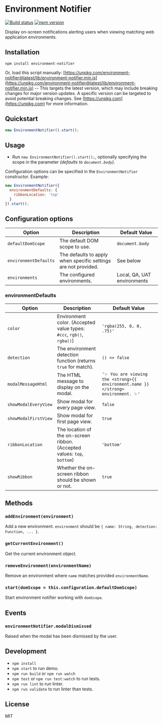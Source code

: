 # Environment Notifier

[![Build status](https://ci.appveyor.com/api/projects/status/6sktj0hnf1xo9ok1?svg=true)](https://ci.appveyor.com/project/RimDev/environment-notifier) [![npm version](https://img.shields.io/npm/v/environment-notifier.svg)](https://www.npmjs.com/package/environment-notifier)

Display on-screen notifications alerting users when viewing matching web application environments.

## Installation

```
npm install environment-notifier
```

Or, load this script manually: [https://unpkg.com/environment-notifier@latest/lib/environment-notifier.min.js](https://unpkg.com/environment-notifier@latest/lib/environment-notifier.min.js) -- This targets the latest version, which may include breaking changes for major version updates. A specific version can be targeted to avoid potential breaking changes. See [https://unpkg.com](https://unpkg.com) for more information.

## Quickstart

```javascript
new EnvironmentNotifier().start();
```

## Usage

- Run `new EnvironmentNotifier().start();`, optionally specifying the scope in the parameter *(defaults to `document.body`)*.

Configuration options can be specified in the `EnvironmentNotifier` constructor. Example:

```javascript
new EnvironmentNotifier({
  environmentDefaults: {
    ribbonLocation: 'top'
  }
}).start();
```

## Configuration options

| Option                | Description                                                               | Default Value |
| --------------------- | ------------------------------------------------------------------------- | ------------- |
| `defaultDomScope`     | The default DOM scope to use.                                             | `document.body` |
| `environmentDefaults` | The defaults to apply when specific settings are not provided.            | See below |
| `environments`        | The configured environments.                                              | Local, QA, UAT environments |

### environmentDefaults

| Option                | Description                                                               | Default Value |
| --------------------- | ------------------------------------------------------------------------- | ------------- |
| `color`               | Environment color. (Accepted value types: `#ccc`, `rgb()`, `rgba()`)      | `'rgba(255, 0, 0, .75)'` |
| `detection`           | The environment detection function (returns `true` for match).            | `() => false` |
| `modalMessageHtml`    | The HTML message to display on the modal.                                 | `'✨ You are viewing the <strong>{{ environment.name }}</strong> environment. ✨'` |
| `showModalEveryView`  | Show modal for every page view.                                           | `false` |
| `showModalFirstView`  | Show modal for first page view.                                           | `true` |
| `ribbonLocation`      | The location of the on-screen ribbon. (Accepted values: `top`, `bottom`)  | `'bottom'` |
| `showRibbon`          | Whether the on-screen ribbon should be shown or not.                      | `true` |

## Methods

### `addEnvironment(environment)`

Add a new environment. `environment` should be `{ name: String, detection: Function, ... }`.

### `getCurrentEnvironment()`

Get the current environment object.

### `removeEnvironment(environmentName)`

Remove an environment where `name` matches provided `environmentName`.

### `start(domScope = this.configuration.defaultDomScope)`

Start environment notifier working with `domScope`.

## Events

### `environmentNotifier.modalDismissed`

Raised when the modal has been dismissed by the user.

## Development

- `npm install`
- `npm start` to run demo.
- `npm run build` or `npm run watch`
- `npm test` or `npm run test:watch` to run tests.
- `npm run lint` to run linter.
- `npm run validate` to run linter than tests.

## License

MIT
